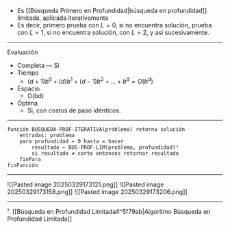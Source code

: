 - Es [[Búsqueda Primero en Profundidad|búsqueda en profundidad]] limitada, aplicada iterativamente
- Es decir, primero prueba con $L=0$, si no encuentra solución, prueba con $L=1$, si no encuentra solución, con $L=2$, y así sucesivamente.
***
Evaluación
- Completa — Si 
- Tiempo
	- $(d+1)b^0+(d)b^1+(d-1)b^2+...+b^d=O(b^d)$
- Espacio
	- O(bd) 
- Óptima 
	- Si, con costos de paso idénticos.
***
```
función BÚSQUEDA-PROF-ITERATIVA(problema) retorna solución
	entradas: problema 
	para profundidad ← 0 hasta ∞ hacer
		resultado ← BUS-PROF-LIM(problema, profundidad)¹
		si resultado ≠ corte entonces retornar resultado
	finPara
finFunción 
```

***
![[Pasted image 20250329173121.png]]
![[Pasted image 20250329173158.png]]
![[Pasted image 20250329173206.png]]
***
¹. [[Búsqueda en Profundidad Limitada#^5f79ab|Algoritmo Búsqueda en Profundidad Limitada]]